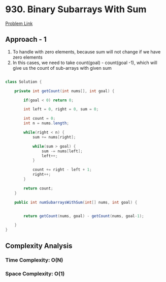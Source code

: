 # 930. Binary Subarrays With Sum

[Problem Link](https://leetcode.com/problems/binary-subarrays-with-sum/)

## Approach - 1

1. To handle with zero elements, because sum will not change if we have zero elements
2. In this cases, we need to take count(goal) - count(goal -1), which will give us the count of sub-arrays with given sum

```Java

class Solution {

    private int getCount(int nums[], int goal) {

        if(goal < 0) return 0;

        int left = 0, right = 0, sum = 0;

        int count = 0;
        int n = nums.length;

        while(right < n) {
            sum += nums[right];

            while(sum > goal) {
                sum -= nums[left];
                left++;
            }

            count += right - left + 1;
            right++;
        }

        return count;
    }

    public int numSubarraysWithSum(int[] nums, int goal) {


        return getCount(nums, goal) - getCount(nums, goal-1);

    }
}

```

## Complexity Analysis

### Time Complexity: O(N)

### Space Complexity: O(1)

